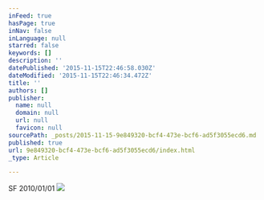 ```yaml
---
inFeed: true
hasPage: true
inNav: false
inLanguage: null
starred: false
keywords: []
description: ''
datePublished: '2015-11-15T22:46:58.030Z'
dateModified: '2015-11-15T22:46:34.472Z'
title: ''
authors: []
publisher:
  name: null
  domain: null
  url: null
  favicon: null
sourcePath: _posts/2015-11-15-9e849320-bcf4-473e-bcf6-ad5f3055ecd6.md
published: true
url: 9e849320-bcf4-473e-bcf6-ad5f3055ecd6/index.html
_type: Article

---
```

SF 2010/01/01
![](https://the-grid-user-content.s3-us-west-2.amazonaws.com/72ad459b-a6df-468f-a25f-0514e0f2269e.JPG)
